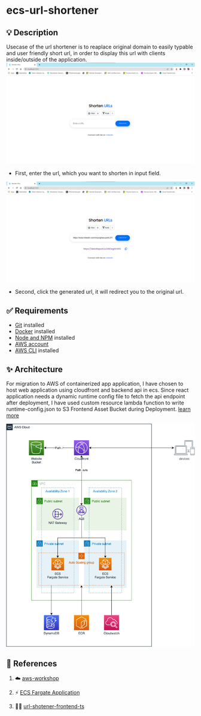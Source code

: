 # ecs-url-shortener

## 💡 Description

Usecase of the url shortener is to reaplace original domain to easily typable and user friendly short url, in order to display this url with clients inside/outside of the application.
![](./docs/app_main.png)

- First, enter the url, which you want to shorten in input field.

![](./docs/app_url.png)

- Second, click the generated url, it will redirect you to the original url.

## ✅ Requirements

- [Git](https://git-scm.com/book/en/v2/Getting-Started-Installing-Git) installed
- [Docker](https://www.linkedin.com/feed/update/urn:li:activity:6997864787439140864/) installed
- [Node and NPM](https://nodejs.org/en/download/) installed
- [AWS account](https://portal.aws.amazon.com/gp/aws/developer/registration/index.html)
- [AWS CLI](https://docs.aws.amazon.com/cli/latest/userguide/install-cliv2.html) installed

## ✨ Architecture

For migration to AWS of containerized app application, I have chosen to host web application using cloudfront and backend api in ecs. Since react application needs a dynamic runtime config file to fetch the api endpoint after deployment, I have used custom resource lambda function to write runtime-config.json to S3 Frontend Asset Bucket during Deployment. [learn more](https://github.com/deloittepark/aws-serverless-golang/tree/main/cognito-react-runtime-config)

![](../docs/img/ecs-url-shortener.png)

## 👀 References

1. ☁️ [aws-workshop](https://containers-cdk-react-amplify.ws.kabits.com/)

2. ⚡ [ECS Fargate Application](https://exanubes.com/blog/ecs-fargate-deployment)

3. 🐱‍💻 [url-shotener-frontend-ts](https://github.com/aditya-singh9/url-shotener-frontend-ts)
